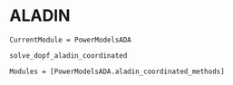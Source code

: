 # ALADIN

```@meta
CurrentModule = PowerModelsADA
```

```@docs
solve_dopf_aladin_coordinated
```

```@autodocs
Modules = [PowerModelsADA.aladin_coordinated_methods]
```
